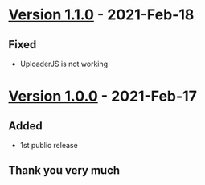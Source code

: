 # [Version 1.1.0](https://github.com/imithu/UploaderJS/releases/tag/v1.1.0) - 2021-Feb-18
## Fixed
- UploaderJS is not working


# [Version 1.0.0](https://github.com/imithu/UploaderJS/releases/tag/v1.0.0) - 2021-Feb-17
## Added
- 1st public release





## Thank you very much
